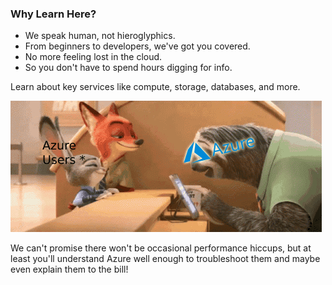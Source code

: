### Why Learn Here?
- We speak human, not hieroglyphics.
- From beginners to developers, we've got you covered.
- No more feeling lost in the cloud.
- So you don't have to spend hours digging for info.

Learn about key services like compute, storage, databases, and more.

![Slow over some times test our pacentes azure cloud meme](img/Azure_users_mode_meme.gif)

We can't promise there won't be occasional performance hiccups, but at least you'll understand Azure well enough to troubleshoot them and maybe even explain them to the bill!